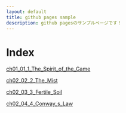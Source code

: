 ```yaml
---
layout: default
title: github pages sample
description: github pagesのサンプルページです！
---
```


# Index

[ch01_01_1_The_Spirit_of_the_Game](ch01_01_1_The_Spirit_of_the_Game.md)

[ch02_02_2_The_Mist](ch02_02_2_The_Mist.md)

[ch02_03_3_Fertile_Soil](ch02_03_3_Fertile_Soil.md)

[ch02_04_4_Conway_s_Law](ch02_04_4_Conway_s_Law.md)

